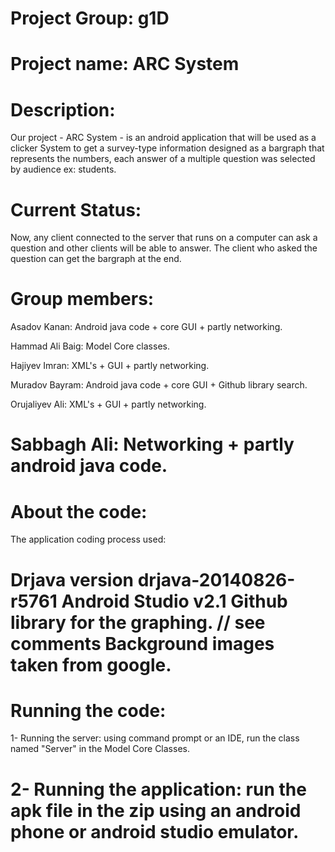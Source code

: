 Project Group: g1D
================



Project name: ARC System
============================



Description:
=============
Our project - ARC System - is an android application that will be used as a clicker System to get
a survey-type information designed as a bargraph that represents the numbers, each answer 
of a multiple question was selected by audience ex: students.



Current Status:
================
Now, any client connected to the server that runs on a computer can ask a question and other clients 
will be able to answer.
The client who asked the question can get the bargraph at the end.



Group members:
======================
Asadov Kanan: Android java code + core GUI + partly networking.

Hammad Ali Baig: Model Core classes.

Hajiyev Imran: XML's + GUI + partly networking.

Muradov Bayram: Android java code + core GUI + Github library search.

Orujaliyev Ali: XML's + GUI + partly networking.

Sabbagh Ali: Networking + partly android java code.
=========================================



About the code:
==================
The application coding process used:

Drjava version drjava-20140826-r5761
Android Studio v2.1
Github library for the graphing. // see comments
Background images taken from google.
==================================================



Running the code:
====================
1- Running the server:
using command prompt or an IDE, run the class named "Server" in the Model Core Classes.

2- Running the application:
run the apk file in the zip using an android phone or android studio emulator.
=========================================================================================
